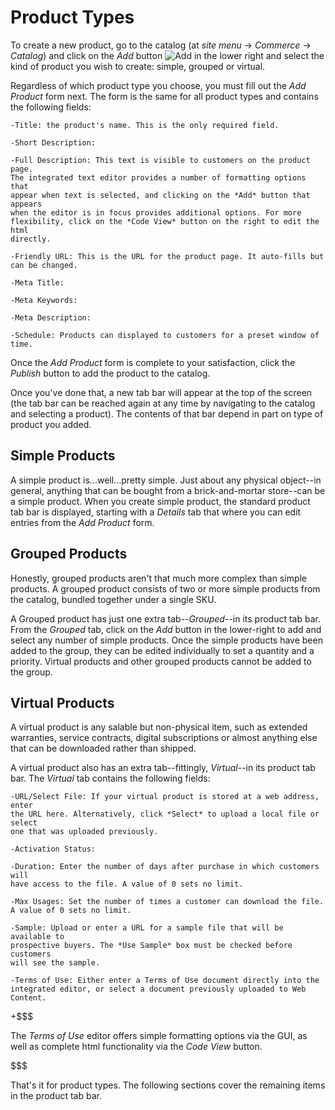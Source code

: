 # Product Types

To create a new product, go to the catalog (at *site menu* &rarr; *Commerce*
&rarr; *Catalog*) and click on the *Add* button
![Add](../../../images/icon-add.png) in the lower right and select the kind of
product you wish to create: simple, grouped or virtual.

Regardless of which product type you choose, you must fill out the *Add Product*
form next. The form is the same for all product types and contains the following
fields:

    -Title: the product's name. This is the only required field.

    -Short Description: 
<!--I would expect text entered here to be displayed wherever
    the product appears in a list or in thumbnail form (such as search results).
    But I can't find it anywhere.-->

    -Full Description: This text is visible to customers on the product page.
    The integrated text editor provides a number of formatting options that
    appear when text is selected, and clicking on the *Add* button that appears
    when the editor is in focus provides additional options. For more
    flexibility, click on the *Code View* button on the right to edit the html
    directly.

    -Friendly URL: This is the URL for the product page. It auto-fills but
    can be changed.

    -Meta Title: 
<!--Not sure what these three items are-->

    -Meta Keywords:

    -Meta Description:

    -Schedule: Products can displayed to customers for a preset window of time.
<!--The *never expire* box is self-explanatory, but I'm not sure exactly what
the published box does. If I uncheck it can still find the item and proceed to
checkout with it.-->

Once the *Add Product* form is complete to your satisfaction, click the
*Publish* button to add the product to the catalog.

Once you've done that, a new tab bar will appear at the top of the screen (the
tab bar can be reached again at any time by navigating to the catalog and
selecting a product). The contents of that bar depend in part on type of product
you added.

## Simple Products

A simple product is...well...pretty simple. Just about any physical object--in
general, anything that can be bought from a brick-and-mortar store--can be
a simple product. When you create simple product, the standard product tab bar
is displayed, starting with a *Details* tab that where you can edit entries from
the *Add Product* form.

## Grouped Products

Honestly, grouped products aren't that much more complex than simple products.
A grouped product consists of two or more simple products from the catalog,
bundled together under a single SKU.

A Grouped product has just one extra tab--*Grouped*--in its product tab bar.
From the *Grouped* tab, click on the *Add* button in the lower-right to add and
select any number of simple products. Once the simple products have been added
to the group, they can be edited individually to set a quantity and a priority.
Virtual products and other grouped products cannot be added to the group.

## Virtual Products

A virtual product is any salable but non-physical item, such as extended
warranties, service contracts, digital subscriptions or almost anything else
that can be downloaded rather than shipped.

A virtual product also has an extra tab--fittingly, *Virtual*--in its product
tab bar. The *Virtual* tab contains the following fields:

    -URL/Select File: If your virtual product is stored at a web address, enter
    the URL here. Alternatively, click *Select* to upload a local file or select
    one that was uploaded previously.

    -Activation Status:
<!--Not sure exactly what this is*--> 

    -Duration: Enter the number of days after purchase in which customers will
    have access to the file. A value of 0 sets no limit.

    -Max Usages: Set the number of times a customer can download the file.
    A value of 0 sets no limit.

    -Sample: Upload or enter a URL for a sample file that will be available to
    prospective buyers. The *Use Sample* box must be checked before customers
    will see the sample.

    -Terms of Use: Either enter a Terms of Use document directly into the
    integrated editor, or select a document previously uploaded to Web Content.

+$$$

The *Terms of Use* editor offers simple formatting options via the GUI, as well
as complete html functionality via the *Code View* button.

$$$

That's it for product types. The following sections cover the remaining items in
the product tab bar.
